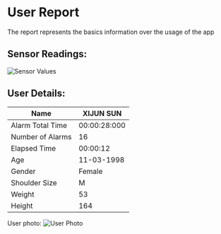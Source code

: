 # User Report
The report represents the basics information over the usage of the app
## Sensor Readings:
![Sensor Values](C:\Users\icadmin\user_ui\gui/data/img/graphs/graph_20240828161144_2.png)
## User Details:
| Name | XIJUN  SUN |
| --- | --- |
| Alarm Total Time | 00:00:28:000 |
| Number of Alarms | 16 |
| Elapsed Time | 00:00:12 |
| Age | 11-03-1998 |
| Gender | Female |
| Shoulder Size | M |
| Weight | 53 |
| Height | 164 |
User photo:
![User Photo]()
